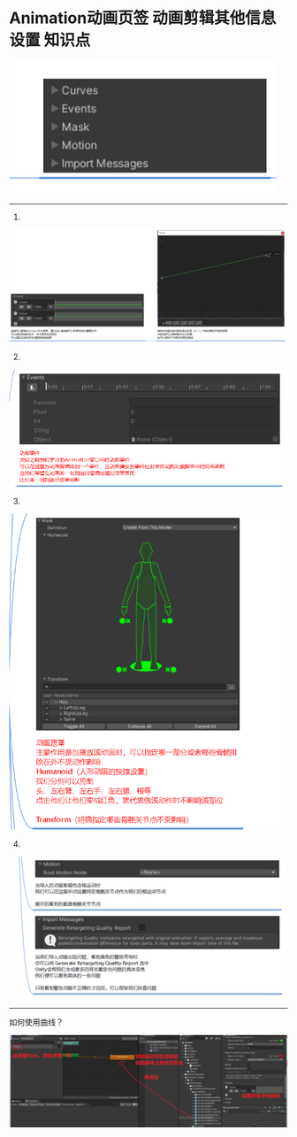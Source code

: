 # Animation动画页签 动画剪辑其他信息设置 知识点

![eebe668e2e4c8cec51060ad1ad4dee6c.png](image/eebe668e2e4c8cec51060ad1ad4dee6c.png)

---

1.

![7834d3b6ef87839b2c1848d733fd64ca.png](image/7834d3b6ef87839b2c1848d733fd64ca.png)

2.

![75a66abdceff0ab78ad7dab723350439.png](image/75a66abdceff0ab78ad7dab723350439.png)

3.

![94ff62065bd49082a35febc128046a18.png](image/94ff62065bd49082a35febc128046a18.png)

4.

![8bc0ef0e457e704111e6d0438da88cf1.png](image/8bc0ef0e457e704111e6d0438da88cf1.png)

---

如何使用曲线？

![14dccaf39528b866d9e210bf120bd1d6.png](image/14dccaf39528b866d9e210bf120bd1d6.png)
